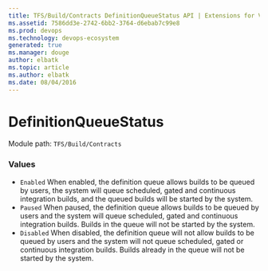 ```yaml
---
title: TFS/Build/Contracts DefinitionQueueStatus API | Extensions for Visual Studio Team Services
ms.assetid: 7586dd3e-2742-6bb2-3764-d6ebab7c99e8
ms.prod: devops
ms.technology: devops-ecosystem
generated: true
ms.manager: douge
author: elbatk
ms.topic: article
ms.author: elbatk
ms.date: 08/04/2016
---
```


# DefinitionQueueStatus

Module path: `TFS/Build/Contracts`

### Values

* `Enabled` When enabled, the definition queue allows builds to be queued by users, the system will queue scheduled, gated and continuous integration builds, and the queued builds will be started by the system.
* `Paused` When paused, the definition queue allows builds to be queued by users and the system will queue scheduled, gated and continuous integration builds. Builds in the queue will not be started by the system.
* `Disabled` When disabled, the definition queue will not allow builds to be queued by users and the system will not queue scheduled, gated or continuous integration builds. Builds already in the queue will not be started by the system.
